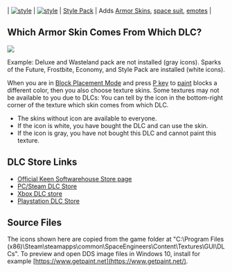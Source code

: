 | [![style](https://spaceengineers.wiki.gg/images/SE-dlc-badge-style-pack.png?c459d4)](https://spaceengineers.wiki.gg/wiki/File:SE-dlc-badge-style-pack.png) | [![style](https://spaceengineers.wiki.gg/images/thumb/SE-dlc-icon-style-pack.png/60px-SE-dlc-icon-style-pack.png?77e8eb)](https://spaceengineers.wiki.gg/wiki/File:SE-dlc-icon-style-pack.png) | [Style Pack](https://spaceengineers.wiki.gg/wiki/Style_Pack "Style Pack") | Adds [Armor Skins](https://spaceengineers.wiki.gg/wiki/Armor_Skin "Armor Skin"), [space suit](https://spaceengineers.wiki.gg/wiki/Skins "Skins"), [emotes](https://spaceengineers.wiki.gg/wiki/Emotes "Emotes") |

## Which Armor Skin Comes From Which DLC?

[![](https://spaceengineers.wiki.gg/images/thumb/Which-skin-is-from-which-dlc.png/300px-Which-skin-is-from-which-dlc.png?12f764)](https://spaceengineers.wiki.gg/wiki/File:Which-skin-is-from-which-dlc.png)

Example: Deluxe and Wasteland pack are not installed (gray icons). Sparks of the Future, Frostbite, Economy, and Style Pack are installed (white icons).

When you are in [Block Placement Mode](https://spaceengineers.wiki.gg/wiki/Block_Placement_Mode "Block Placement Mode") and press [P key](https://spaceengineers.wiki.gg/wiki/Key_Bindings "Key Bindings") to [paint](https://spaceengineers.wiki.gg/wiki/Color "Color") blocks a different color, then you also choose texture skins. Some textures may not be available to you due to DLCs: You can tell by the icon in the bottom-right corner of the texture which skin comes from which DLC.

*   The skins without icon are available to everyone.
*   If the icon is white, you have bought the DLC and can use the skin.
*   If the icon is gray, you have not bought this DLC and cannot paint this texture.

## DLC Store Links

*   [Official Keen Softwarehouse Store page](https://www.spaceengineersgame.com/store/)
*   [PC/Steam DLC Store](https://store.steampowered.com/dlc/244850/Space_Engineers/#browse)
*   [Xbox DLC store](https://www.xbox.com/en-us/games/store/space-engineers-ultimate-edition-2022/9pbjjq9517qh)
*   [Playstation DLC Store](https://store.playstation.com/en-us/concept/10002535)

## Source Files

The icons shown here are copied from the game folder at "C:\\Program Files (x86)\\Steam\\steamapps\\common\\SpaceEngineers\\Content\\Textures\\GUI\\DLCs". To preview and open DDS image files in Windows 10, install for example [https://www.getpaint.net](https://www.getpaint.net/).